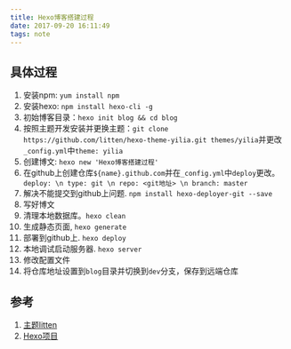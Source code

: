 ```yaml
---
title: Hexo博客搭建过程
date: 2017-09-20 16:11:49
tags: note
---
```



## 具体过程

1. 安装npm: `yum install npm`
2. 安装hexo: `npm install hexo-cli -g`
3. 初始博客目录：`hexo init blog && cd blog`
4. 按照主题开发安装并更换主题：`git clone https://github.com/litten/hexo-theme-yilia.git themes/yilia`并更改`_config.yml`中`theme: yilia`
5. 创建博文: `hexo new 'Hexo博客搭建过程'`
6. 在github上创建仓库`${name}.github.com`并在`_config.yml`中`deploy`更改。 `deploy: \n type: git \n repo: <git地址> \n branch: master`
7. 解决不能提交到github上问题. `npm install hexo-deployer-git --save`
8. 写好博文
9. 清理本地数据库。`hexo clean`
9. 生成静态页面, `hexo generate`
10. 部署到github上. `hexo deploy`
11. 本地调试启动服务器. `hexo server`
12. 修改配置文件
13. 将仓库地址设置到`blog`目录并切换到`dev`分支，保存到远端仓库

## 参考

1. [主题litten][1]
2. [Hexo项目][2]


[1]: https://github.com/litten/hexo-theme-yilia
[2]: https://github.com/hexojs/hexo
